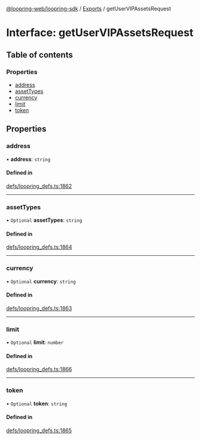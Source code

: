 [@loopring-web/loopring-sdk](../README.md) / [Exports](../modules.md) / getUserVIPAssetsRequest

# Interface: getUserVIPAssetsRequest

## Table of contents

### Properties

- [address](getUserVIPAssetsRequest.md#address)
- [assetTypes](getUserVIPAssetsRequest.md#assettypes)
- [currency](getUserVIPAssetsRequest.md#currency)
- [limit](getUserVIPAssetsRequest.md#limit)
- [token](getUserVIPAssetsRequest.md#token)

## Properties

### address

• **address**: `string`

#### Defined in

[defs/loopring_defs.ts:1862](https://github.com/Loopring/loopring_sdk/blob/31d2a2e/src/defs/loopring_defs.ts#L1862)

___

### assetTypes

• `Optional` **assetTypes**: `string`

#### Defined in

[defs/loopring_defs.ts:1864](https://github.com/Loopring/loopring_sdk/blob/31d2a2e/src/defs/loopring_defs.ts#L1864)

___

### currency

• `Optional` **currency**: `string`

#### Defined in

[defs/loopring_defs.ts:1863](https://github.com/Loopring/loopring_sdk/blob/31d2a2e/src/defs/loopring_defs.ts#L1863)

___

### limit

• `Optional` **limit**: `number`

#### Defined in

[defs/loopring_defs.ts:1866](https://github.com/Loopring/loopring_sdk/blob/31d2a2e/src/defs/loopring_defs.ts#L1866)

___

### token

• `Optional` **token**: `string`

#### Defined in

[defs/loopring_defs.ts:1865](https://github.com/Loopring/loopring_sdk/blob/31d2a2e/src/defs/loopring_defs.ts#L1865)
